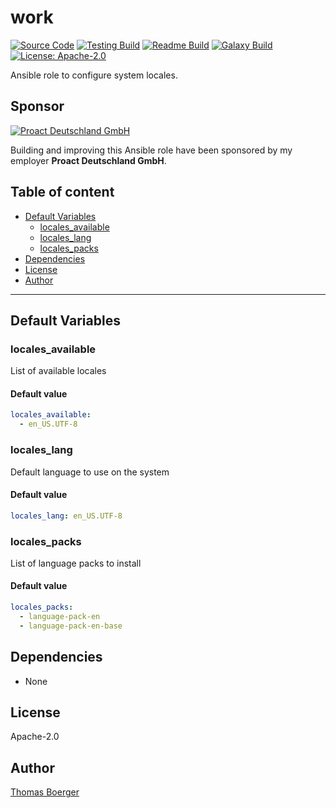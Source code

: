 # work

[![Source Code](https://img.shields.io/badge/github-source%20code-blue?logo=github&logoColor=white)](https://github.com/rolehippie/locales) [![Testing Build](https://github.com/rolehippie/locales/workflows/testing/badge.svg)](https://github.com/rolehippie/locales/actions?query=workflow%3Atesting) [![Readme Build](https://github.com/rolehippie/locales/workflows/readme/badge.svg)](https://github.com/rolehippie/locales/actions?query=workflow%3Areadme) [![Galaxy Build](https://github.com/rolehippie/locales/workflows/galaxy/badge.svg)](https://github.com/rolehippie/locales/actions?query=workflow%3Agalaxy) [![License: Apache-2.0](https://img.shields.io/github/license/rolehippie/locales)](https://github.com/rolehippie/locales/blob/master/LICENSE) 

Ansible role to configure system locales. 

## Sponsor 

[![Proact Deutschland GmbH](https://proact.eu/wp-content/uploads/2020/03/proact-logo.png)](https://proact.eu) 

Building and improving this Ansible role have been sponsored by my employer **Proact Deutschland GmbH**.

## Table of content

* [Default Variables](#default-variables)
  * [locales_available](#locales_available)
  * [locales_lang](#locales_lang)
  * [locales_packs](#locales_packs)
* [Dependencies](#dependencies)
* [License](#license)
* [Author](#author)

---

## Default Variables

### locales_available

List of available locales

#### Default value

```YAML
locales_available:
  - en_US.UTF-8
```

### locales_lang

Default language to use on the system

#### Default value

```YAML
locales_lang: en_US.UTF-8
```

### locales_packs

List of language packs to install

#### Default value

```YAML
locales_packs:
  - language-pack-en
  - language-pack-en-base
```

## Dependencies

* None

## License

Apache-2.0

## Author

[Thomas Boerger](https://github.com/tboerger)
